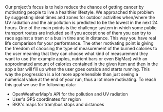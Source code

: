 Our project's focus is to help reduce the chance of getting cancer by motivating people to live a healthier lifestyle.
We approached this problem by suggesting ideal times and zones for outdoor activities when/where the UV radiation and the air pollution is predicted to be the lowest in the next 24 hours.
One of the main points is the challenge system in which some public transport routes are included so if you accept one of them you can try to race against a tram or a bus in time and in distance. This way you have real life comparison for your performance.
The other motivating point is giving the freedom of choosing the type of measurement of the burned calories to the user meaning that they can choose what kind of measurement they want to use (for example apples, nutrient bars or even BigMac) with an approximated amount of calories contained in the given item and then in the app a bar will fill up when the user goes outside and starts running. This way the progression is a lot more apprehensible than just seeing a numerical value at the end of your run, thus a lot more motivating.
To reach this goal we use the following data:
- OpenWeatherMap's API for the pollution and UV radiation
- User's GPS coordinates for region
- BKK's maps for tram/bus stops and distances

